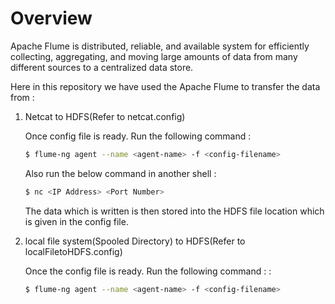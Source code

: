 # Overview

Apache Flume is distributed, reliable, and available system for efficiently collecting, aggregating, and moving large amounts of data from many different sources to a centralized data store.

Here in this repository we have used the Apache Flume to transfer the data from : 

1. Netcat to HDFS(Refer to netcat.config)

    Once config file is ready. Run the following command : 

    ```bash
    $ flume-ng agent --name <agent-name> -f <config-filename>
    ```

    Also run the below command in another shell :

    ```bash
    $ nc <IP Address> <Port Number>
    ```

    The data which is written is then stored into the HDFS file location which is given in the config file.

2. local file system(Spooled Directory) to HDFS(Refer to localFiletoHDFS.config)

    Once the config file is ready. Run the following command :
    : 
    
    ```bash
    $ flume-ng agent --name <agent-name> -f <config-filename>
    ```

